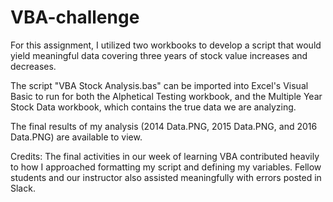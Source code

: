 # VBA-challenge

For this assignment, I utilized two workbooks to develop a script that would yield meaningful data covering three years of stock value increases and decreases.

The script "VBA Stock Analysis.bas" can be imported into Excel's Visual Basic to run for both the Alphetical Testing workbook, and the Multiple Year Stock Data workbook, which contains the true data we are analyzing.

The final results of my analysis (2014 Data.PNG, 2015 Data.PNG, and 2016 Data.PNG) are available to view.

Credits: 
The final activities in our week of learning VBA contributed heavily to how I approached formatting my script and defining my variables. Fellow students and our instructor also assisted meaningfully with errors posted in Slack.
